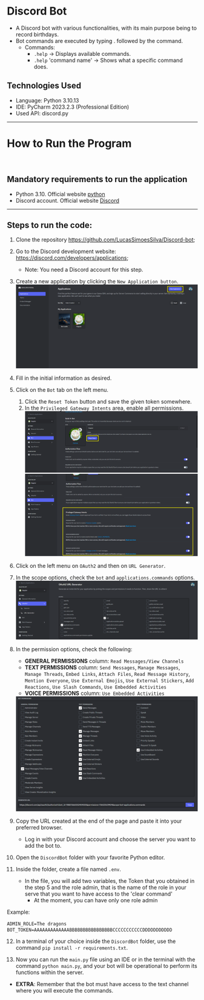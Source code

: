 
# Discord Bot
- A Discord bot with various functionalities, with its main purpose being to record birthdays.
- Bot commands are executed by typing . followed by the command.
    - Commands:
        - `.help` -> Displays available commands.
        - `.help` 'command name' -> Shows what a specific command does.

## Technologies Used
- Language: Python 3.10.13
- IDE: PyCharm 2023.2.3 (Professional Edition)
- Used API: discord.py

<hr>

# How to Run the Program

<br>

## Mandatory requirements to run the application
- Python 3.10. Official website [python](https://www.python.org/downloads/)
- Discord account. Official website [Discord](https://discord.com/)

<hr>

## Steps to run the code:

1. Clone the repository https://github.com/LucasSimoesSilva/Discord-bot;

2. Go to the Discord development website: https://discord.com/developers/applications;
    - Note: You need a Discord account for this step.

3. Create a new application by clicking the `New Application button`.
    <img src="/Images/ApplicationButton.png">

4. Fill in the initial information as desired.

5. Click on the `Bot` tab on the left menu.
    1. Click the `Reset Token` button and save the given token somewhere.
    2. In the `Privileged Gateway Intents` area, enable all permissions.
        <img src="/Images/ResetToken.png">
        <img src="/Images/PrivilegedIntents.png">

6. Click on the left menu on `OAuth2` and then on `URL Generator`.

7. In the scope options, check the `bot` and `applications.commands` options.
    <img src="/Images/Scopes.png">

8. In the permission options, check the following:
    - **GENERAL PERMISSIONS** column: `Read Messages/View Channels`
    - **TEXT PERMISSIONS** column: `Send Messages`, `Manage Messages`, `Manage Threads`, `Embed Links`, `Attach Files`, `Read Message History`, `Mention Everyone`, `Use External Emojis`, `Use External Stickers`, `Add Reactions`, `Use Slash Commands`, `Use Embedded Activities`
    - **VOICE PERMISSIONS** column: `Use Embedded Activities`
    <img src="/Images/BotPermissions.png">

9. Copy the URL created at the end of the page and paste it into your preferred browser.
    - Log in with your Discord account and choose the server you want to add the bot to.

10. Open the `DiscordBot` folder with your favorite Python editor.

11. Inside the folder, create a file named `.env`.
    - In the file, you will add two variables, the Token that you obtained in the step 5 and the role admin, that is the name of the role in your serve that you want to have access to the 'clear command'
      - At the moment, you can have only one role admin

Example:
```text
ADMIN_ROLE=The dragons
BOT_TOKEN=AAAAAAAAAAAAABBBBBBBBBBBBBBBBCCCCCCCCCCCDDDDDDDDDDD
```

12. In a terminal of your choice inside the `DiscordBot` folder, use the command `pip install -r requirements.txt`.

13. Now you can run the `main.py` file using an IDE or in the terminal with the command `python main.py`, and your bot will be operational to perform its functions within the server.

- **EXTRA**: Remember that the bot must have access to the text channel where you will execute the commands.
